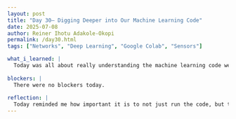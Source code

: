 ```yaml
---
layout: post
title: "Day 30– Digging Deeper into Our Machine Learning Code"
date: 2025-07-08
author: Reiner Ihotu Adakole-Okopi
permalink: /day30.html
tags: ["Networks", "Deep Learning", "Google Colab", "Sensors"]

what_i_learned: |
  Today was all about really understanding the machine learning code we’ve been using for our water quality project. I went back through each section, line by line, to figure out how everything fits together—from importing libraries and preprocessing the dataset, to training and testing the model. I also compared different parts of the model to see how changes could affect accuracy and prediction results. I got a clearer picture of how the decision tree model actually makes its predictions based on the sensor data. I also learned how splitting the dataset into training and testing sets helps the model generalize better, and not just memorize the data.
  
blockers: |
  There were no blockers today. 
  
reflection: |
  Today reminded me how important it is to not just run the code, but to truly understand what each part is doing. Taking the time to break things down helped me feel more confident about our project and prepared me to explain it clearly to others. It also made me realize that small changes in the model setup can make a big difference in the results. I still have a few areas I want to dive deeper into, like understanding feature importance and how to better tune hyperparameters. Overall, it was a productive day of learning and building more trust in the model we’re working with.
---
```

